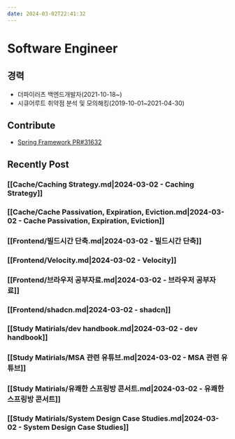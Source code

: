 ```yaml
---
date: 2024-03-02T22:41:32
---
```

# Software Engineer

## 경력
- 더파이러츠 백엔드개발자(2021-10-18~)
- 시큐어루트 취약점 분석 및 모의해킹(2019-10-01~2021-04-30)

## Contribute
- [Spring Framework PR#31632](https://github.com/spring-projects/spring-framework/pull/31632)

## Recently Post
### [[Cache/Caching Strategy.md|2024-03-02 - Caching Strategy]]
### [[Cache/Cache Passivation, Expiration, Eviction.md|2024-03-02 - Cache Passivation, Expiration, Eviction]]
### [[Frontend/빌드시간 단축.md|2024-03-02 - 빌드시간 단축]]
### [[Frontend/Velocity.md|2024-03-02 - Velocity]]
### [[Frontend/브라우저 공부자료.md|2024-03-02 - 브라우저 공부자료]]
### [[Frontend/shadcn.md|2024-03-02 - shadcn]]
### [[Study Matirials/dev handbook.md|2024-03-02 - dev handbook]]
### [[Study Matirials/MSA 관련 유튜브.md|2024-03-02 - MSA 관련 유튜브]]
### [[Study Matirials/유쾌한 스프링방 콘서트.md|2024-03-02 - 유쾌한 스프링방 콘서트]]
### [[Study Matirials/System Design Case Studies.md|2024-03-02 - System Design Case Studies]]